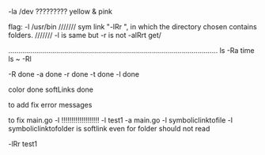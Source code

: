  -la /dev    ????????? yellow & pink 
 
 flag: -l /usr/bin      /////// sym link
 "-lRr <directory name>", in which the directory chosen contains folders.  /////// -l is same but -r is not
 -alRrt get/

.........................................................................................................
 ls -Ra
 time ls ~ -Rl 

 -R done
 -a done
 -r done
 -t done
 -l done

color done 
softLinks done 


to add 
fix error messages


to fix
main.go -l !!!!!!!!!!!!!!!!!!!
-l test1 -a main.go
-l symboliclinktofile
-l symboliclinktofolder    is softlink even for folder should not read

 -lRr test1